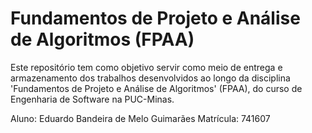 # Fundamentos de Projeto e Análise de Algoritmos (FPAA)

Este repositório tem como objetivo servir como meio de entrega e armazenamento dos trabalhos desenvolvidos ao longo da disciplina 'Fundamentos de Projeto e Análise de Algoritmos' (FPAA), do curso de Engenharia de Software na PUC-Minas.

Aluno: Eduardo Bandeira de Melo Guimarães
Matrícula: 741607
